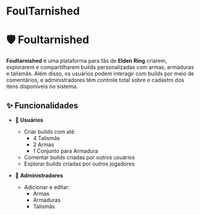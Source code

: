 # FoulTarnished
# 🛡️ Foultarnished

**Foultarnished** é uma plataforma para fãs de **Elden Ring** criarem, explorarem e compartilharem builds personalizadas com armas, armaduras e talismãs. Além disso, os usuários podem interagir com builds por meio de comentários, e administradores têm controle total sobre o cadastro dos itens disponíveis no sistema.

## ✨ Funcionalidades

- 👤 **Usuários**
    - Criar builds com até:
        - 4 Talismãs
        - 2 Armas 
        - 1 Conjunto para Armadura
    - Comentar builds criadas por outros usuários
    - Explorar builds criadas por outros jogadores

- 🔧 **Administradores**
    - Adicionar e editar:
        - Armas
        - Armaduras
        - Talismãs



